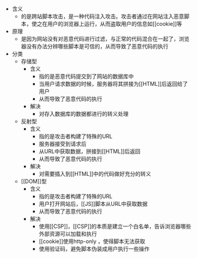 - 含义
	- 的是跨站脚本攻击，是一种代码注入攻击。攻击者通过在网站注入恶意脚本，使之在用户的浏览器上运行，从而盗取用户的信息如[[cookie]]等
- 原理
	- 是因为网站没有对恶意代码进行过滤，与正常的代码混合在一起了，浏览器没有办法分辨哪些脚本是可信的，从而导致了恶意代码的执行
- 分类
	- 存储型
		- 含义
			- 指的是恶意代码提交到了网站的数据库中
			- 当用户请求数据的时候，服务器将其拼接为[[HTML]]后返回给了用户
			- 从而导致了恶意代码的执行
		- 解决
			- 对存入数据库的数据都进行的转义处理
	- 反射型
		- 含义
			- 指的是攻击者构建了特殊的URL
			- 服务器接受到请求后
			- 从URL中获取数据，拼接到[[HTML]]后返回
			- 从而导致了恶意代码的执行
		- 解决
			- 对需要插入到[[HTML]]中的代码做好充分的转义
	- [[DOM]]型
		- 含义
			- 指的是攻击者构建了特殊的URL
			- 用户打开网站后，[[JS]]脚本从URL中获取数据
			- 从而导致了恶意代码的执行
		- 解决
			- 使用[[CSP]]，[[CSP]]的本质是建立一个白名单，告诉浏览器哪些外部资源可以加载和执行
			- [[cookie]]使用http-only ，使得脚本无法获取
			- 使用验证码，避免脚本伪装成用户执行一些操作